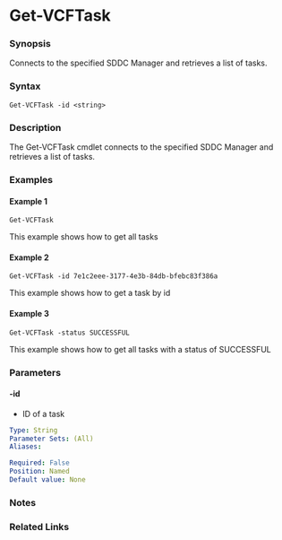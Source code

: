 # Get-VCFTask

### Synopsis
Connects to the specified SDDC Manager and retrieves a list of tasks.

### Syntax
```
Get-VCFTask -id <string>
```

### Description
The Get-VCFTask cmdlet connects to the specified SDDC Manager and retrieves a list of tasks.

### Examples
#### Example 1
```
Get-VCFTask
```
This example shows how to get all tasks

#### Example 2
```
Get-VCFTask -id 7e1c2eee-3177-4e3b-84db-bfebc83f386a 	
```
This example shows how to get a task by id

#### Example 3
```
Get-VCFTask -status SUCCESSFUL 	
```
This example shows how to get all tasks with a status of SUCCESSFUL

### Parameters

#### -id
- ID of a task

```yaml
Type: String
Parameter Sets: (All)
Aliases:

Required: False
Position: Named
Default value: None
```

### Notes

### Related Links
